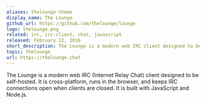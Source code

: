 ```yaml
---
aliases: thelounge-theme
display_name: The Lounge
github_url: https://github.com/thelounge/lounge
logo: thelounge.png
related: irc, irc-client, chat, javascript
released: February 12, 2016
short_description: The Lounge is a modern web IRC client designed to be self-hosted.
topic: thelounge
url: https://thelounge.chat
---
```

The Lounge is a modern web IRC (Internet Relay Chat) client designed to be self-hosted. It is cross-platform, runs in the browser, and keeps IRC connections open when clients are closed. It is built with JavaScript and Node.js.

